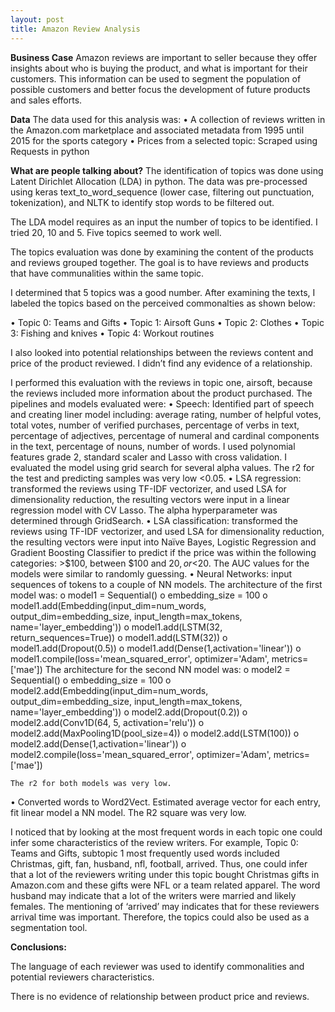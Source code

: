 ```yaml
---
layout: post
title: Amazon Review Analysis
---
```


**Business Case**
Amazon reviews are important to seller because they offer insights about who is buying the product, and what is important for their customers.  This information can be used to segment the population of possible customers and better focus the development of future products and sales efforts.

**Data**
The data used for this analysis was:
•	 A collection of reviews written in the Amazon.com marketplace and associated metadata from 1995 until 2015 for the sports category
•	Prices from a selected topic: Scraped using Requests in python

**What are people talking about?**
The identification of topics was done using Latent Dirichlet Allocation (LDA) in python. The data was pre-processed using keras text_to_word_sequence (lower case, filtering out punctuation, tokenization), and NLTK to identify stop words to be filtered out.

The LDA model requires as an input the number of topics to be identified. I tried 20, 10 and 5. Five topics seemed to work well.

The topics evaluation was done by examining the content of the products and reviews grouped together. The goal is to have reviews and products that have communalities within the same topic.

I determined that 5 topics was a good number. After examining the texts, I labeled the topics based on the perceived commonalties as shown below:

  •	Topic 0: Teams and Gifts
  •	Topic 1: Airsoft Guns
  •	Topic 2: Clothes
  •	Topic 3: Fishing and knives
  •	Topic 4: Workout routines

I also looked into potential relationships between the reviews content and price of the product reviewed. I didn’t find any evidence of a relationship. 

I performed this evaluation with the reviews in topic one, airsoft, because the reviews included more information about the product purchased. The pipelines and models evaluated were:
•	Speech: Identified part of speech and creating liner model including: average rating, number of helpful votes, total votes, number of verified purchases, percentage of verbs in text, percentage of adjectives, percentage of numeral and cardinal components in the text, percentage of nouns, number of words. I used polynomial features grade 2, standard scaler and Lasso with cross validation. I evaluated the model using grid search for several alpha values. The r2 for the test and predicting samples was very low <0.05.
•	LSA regression: transformed the reviews using TF-IDF vectorizer, and used LSA for dimensionality reduction, the resulting vectors were input in a linear regression model with CV Lasso. The alpha hyperparameter was determined through GridSearch. 
•	LSA classification: transformed the reviews using TF-IDF vectorizer, and used LSA for dimensionality reduction, the resulting vectors were input into Naïve Bayes, Logistic Regression and Gradient Boosting Classifier to predict if the price was within the following categories: >$100, between $100 and $20, or <$20. The AUC values for the models were similar to randomly guessing.
•	 Neural Networks: input sequences of tokens to a couple of NN models. The architecture of the first model was:
o	 model1 = Sequential()
o	embedding_size = 100
o	model1.add(Embedding(input_dim=num_words,
                    output_dim=embedding_size,
                    input_length=max_tokens,
                    name='layer_embedding'))
o	model1.add(LSTM(32, return_sequences=True))
o	model1.add(LSTM(32))
o	model1.add(Dropout(0.5))
o	model1.add(Dense(1,activation='linear'))
o	model1.compile(loss='mean_squared_error',
              	optimizer='Adam',
              	metrics=['mae'])
The architecture for the second NN model was:
o	model2 = Sequential()
o	embedding_size = 100
o	model2.add(Embedding(input_dim=num_words,
output_dim=embedding_size,
input_length=max_tokens,
name='layer_embedding'))
o	model2.add(Dropout(0.2))
o	model2.add(Conv1D(64, 5, activation='relu'))
o	model2.add(MaxPooling1D(pool_size=4))
o	model2.add(LSTM(100))
o	model2.add(Dense(1,activation='linear'))
o	model2.compile(loss='mean_squared_error',
optimizer='Adam',
metrics=['mae'])

	The r2 for both models was very low.

•	Converted words to Word2Vect. Estimated average vector for each entry, fit linear model a NN model. The R2 square was very low.

I noticed that by looking at the most frequent words in each topic one could infer some characteristics of the review writers. For example, Topic 0: Teams and Gifts, subtopic 1 most frequently used words included Christmas, gift, fan, husband, nfl, football, arrived. Thus, one could infer that a lot of the reviewers writing under this topic bought Christmas gifts in Amazon.com and these gifts were NFL or a team related apparel. The word husband may indicate that a lot of the writers were married and likely females. The mentioning of ‘arrived’ may indicates that for these reviewers arrival time was important. Therefore, the topics could also be used as a segmentation tool.

**Conclusions:**

The language of each reviewer was used to identify commonalities and potential reviewers characteristics.

There is no evidence of relationship between product price and reviews.
